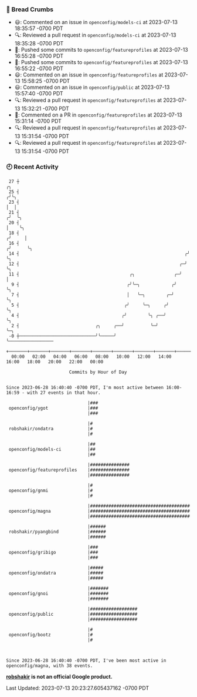 ### 🍞 Bread Crumbs

 * 😃: Commented on an issue in `openconfig/models-ci` at 2023-07-13 18:35:57 -0700 PDT
 * 🔍: Reviewed a pull request in  `openconfig/models-ci` at 2023-07-13 18:35:28 -0700 PDT
 * 🚢: Pushed some commits to `openconfig/featureprofiles` at 2023-07-13 16:55:28 -0700 PDT
 * 🚢: Pushed some commits to `openconfig/featureprofiles` at 2023-07-13 16:55:22 -0700 PDT
 * 😃: Commented on an issue in `openconfig/featureprofiles` at 2023-07-13 15:58:25 -0700 PDT
 * 😃: Commented on an issue in `openconfig/public` at 2023-07-13 15:57:40 -0700 PDT
 * 🔍: Reviewed a pull request in  `openconfig/featureprofiles` at 2023-07-13 15:32:21 -0700 PDT
 * 💬: Commented on a PR in  `openconfig/featureprofiles` at 2023-07-13 15:31:14 -0700 PDT
 * 🔍: Reviewed a pull request in  `openconfig/featureprofiles` at 2023-07-13 15:31:54 -0700 PDT
 * 🔍: Reviewed a pull request in  `openconfig/featureprofiles` at 2023-07-13 15:31:54 -0700 PDT

### 🕘 Recent Activity
```
 27 ┼                                                                    ╭╮
 25 ┤                                                                   ╭╯╰╮
 23 ┤                                                                   │  │
 21 ┤                                                                  ╭╯  ╰╮
 20 ┤                                                                  │    ╰╮
 18 ┤                                                                 ╭╯     │
 16 ┤                                                                ╭╯      ╰╮
 14 ┤                                                               ╭╯        ╰╮
 12 ┤                                                             ╭─╯          ╰╮
 11 ┤                                          ╭╮               ╭─╯             │
  9 ┤                                         ╭╯╰─╮            ╭╯               ╰╮
  7 ┤                                         │   ╰─╮        ╭─╯                 ╰╮
  5 ┤                                        ╭╯     ╰─╮     ╭╯                    ╰╮
  4 ┤                                       ╭╯        ╰╮ ╭──╯                      ╰╮
  2 ┤                             ╭╮     ╭──╯          ╰─╯                          ╰─╮
 -0 ┼─────────────────────────────╯╰─────╯                                            ╰─────────────────
    +───────+───────+───────+───────+───────+───────+───────+───────+───────+───────+───────+───────+────
  00:00   02:00   04:00   06:00   08:00   10:00   12:00   14:00   16:00   18:00   20:00   22:00   00:00   

						Commits by Hour of Day


Since 2023-06-28 16:40:40 -0700 PDT, I'm most active between 16:00-16:59 - with 27 events in that hour.

```



```
                               |###
 openconfig/ygot               |###
                               |###

                               |#
 robshakir/ondatra             |#
                               |#

                               |##
 openconfig/models-ci          |##
                               |##

                               |###############
 openconfig/featureprofiles    |###############
                               |###############

                               |#
 openconfig/gnmi               |#
                               |#

                               |######################################
 openconfig/magna              |######################################
                               |######################################

                               |######
 robshakir/pyangbind           |######
                               |######

                               |###
 openconfig/gribigo            |###
                               |###

                               |#####
 openconfig/ondatra            |#####
                               |#####

                               |#######
 openconfig/gnoi               |#######
                               |#######

                               |##################
 openconfig/public             |##################
                               |##################

                               |#
 openconfig/bootz              |#
                               |#



Since 2023-06-28 16:40:40 -0700 PDT, I've been most active in openconfig/magna, with 38 events.

```
**[robshakir](mailto:robjs@google.com) is not an official Google product.**  


Last Updated: 2023-07-13 20:23:27.605437162 -0700 PDT

